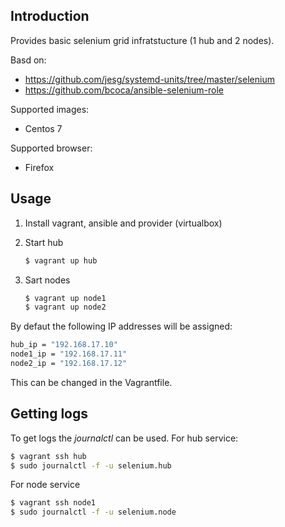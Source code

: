 Introduction
----------------

Provides basic selenium grid infratstucture (1 hub and 2 nodes).

Basd on:
 - https://github.com/jesg/systemd-units/tree/master/selenium
 - https://github.com/bcoca/ansible-selenium-role

Supported images:
 - Centos 7

Supported browser: 
 - Firefox

Usage
-----------------

1. Install vagrant, ansible and provider (virtualbox)

2. Start hub
    ```bash
    $ vagrant up hub

    ```

3. Sart nodes
    ```bash
    $ vagrant up node1
    $ vagrant up node2
    ```

By defaut the following IP addresses will be assigned: 
 ``` bash
 hub_ip = "192.168.17.10"
 node1_ip = "192.168.17.11"
 node2_ip = "192.168.17.12"
 ```
 
This can be changed in the Vagrantfile.


Getting logs
-----------------

To get logs the _journalctl_ can be used. For hub service:

```bash
$ vagrant ssh hub
$ sudo journalctl -f -u selenium.hub
```

For node service

```bash
$ vagrant ssh node1
$ sudo journalctl -f -u selenium.node
```
